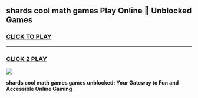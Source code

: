 
## shards cool math games Play Online 👋 Unblocked Games
<h3>
<a href="https://news.freeplayer.one?title=shards_cool_math_games&ref=17CMG">CLICK TO PLAY</a></h3>
<hr>

<h3>
<a href="https://news.freeplayer.one?title=shards_cool_math_games&ref=17CMG">CLICK 2 PLAY</a>
  
</h3>

<a href="https://news.freeplayer.one?title=shards_cool_math_games&ref=17CMG/"><img src="https://clearcache.store/games.png"></a>


**shards cool math games games unblocked: Your Gateway to Fun and Accessible Online Gaming**
